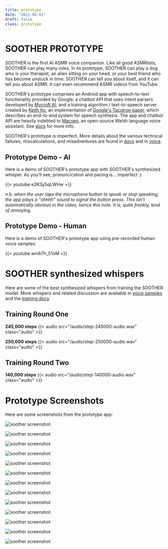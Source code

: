 ```yaml
---
title: prototype
date: "2021-04-01"
draft: false
class: prototype
---
```


# SOOTHER PROTOTYPE

SOOTHER is the first AI ASMR voice companion. Like all good ASMRtists, SOOTHER can play many roles. In its prototype, SOOTHER can play a dog who is your therapist, an alien sitting on your head, or your best friend who has become unstuck in time. SOOTHER can tell you about itself, and it can tell you about ASMR. It can even recommend ASMR videos from YouTube. 

SOOTHER's prototype comprises an Android app with speech-to-text functionality provided by Google; a chatbot API that uses intent parsers developed by [Mycroft AI](https://mycroft-ai.gitbook.io/docs/skill-development/user-interaction/intents); and a training algorithm / text-to-speech server created by [Keith Ito](https://github.com/keithito/tacotron), an implementation of [Google's Tacotron paper](https://google.github.io/tacotron/), which describes an end-to-end system for speech synthesis. The app and chatbot API are heavily indebted to [Macsen](http://techiaith.cymru/packages/macsen/?lang=en), an open-source Welsh language voice assistant. See [docs](/docs) for more info. 

SOOTHER's prototype is imperfect. More details about the various technical failures, miscalculations, and misadventures are found in [docs](/docs) and in [voice](/voice/002-soother-training-samples). 

## Prototype Demo - AI

Here is a demo of SOOTHER's prototype app with SOOTHER's synthesized whisper. As you'll see, pronuncication and pacing is... imperfect :) 

{{< youtube e2K3y5qLWHw >}}

*n.b. when the user taps the microphone button to speak or stop speaking, the app plays a "shhhh" sound to signal the button press. This isn't automatically obvious in the video, hence this note. It is, quite frankly, kind of annoying.*

## Prototype Demo - Human

Here is a demo of SOOTHER's prototype app using pre-recorded human voice samples: 

{{< youtube wn4i7h_51oM >}}


# SOOTHER synthesized whispers

Here are some of the best synthesized whispers from training the SOOTHER model. More whispers and related discussion are available in [voice samples](/voice/002-soother-training-samples) and the [training docs](/docs/002-training-soother).

## Training Round One

**245,000 steps**
{{< audio src="/audio/step-245000-audio.wav" class="audio" >}}

**250,000 steps**
{{< audio src="/audio/step-250000-audio.wav" class="audio" >}}

## Training Round Two

**140,000 steps**
{{< audio src="/audio/step-140000-audio.wav" class="audio" >}}


# Prototype Screenshots

Here are some screenshots from the prototype app: 

![soother screenshot](/images/soother_screenshot_16.png)

![soother screenshot](/images/soother_screenshot_12.png)

![soother screenshot](/images/soother_screenshot_11.png)

![soother screenshot](/images/soother_screenshot_10.png)

![soother screenshot](/images/soother_screenshot_09.png)

![soother screenshot](/images/soother_screenshot_08.png)

![soother screenshot](/images/soother_screenshot_07.png)

![soother screenshot](/images/soother_screenshot_06.png)

![soother screenshot](/images/soother_screenshot_05.png)

![soother screenshot](/images/soother_screenshot_04.png)

![soother screenshot](/images/soother_screenshot_03.png)

![soother screenshot](/images/soother_screenshot_02.png)

![soother screenshot](/images/soother_screenshot_01.png)
